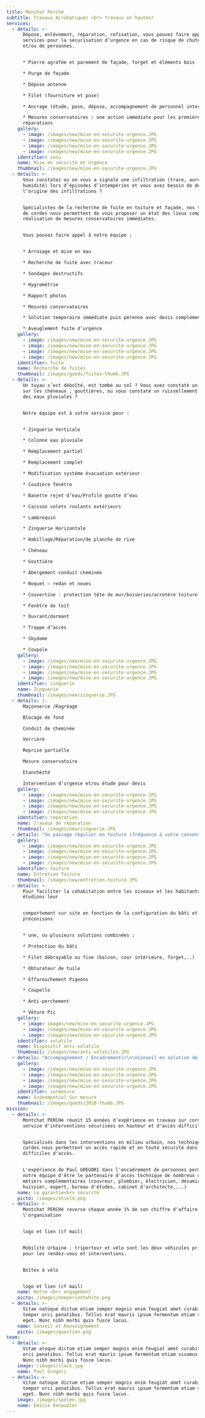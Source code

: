 ```yaml
---
title: Monchat Perché
subtitle: Travaux Acrobatiques <br> travaux en hauteur
services:
  - details: >-
      Dépose, enlèvement, réparation, refixation, vous pouvez faire appel à nos
      services pour la sécurisation d’urgence en cas de risque de chute d’objets
      et/ou de personnes.


      * Pierre agrafée et parement de façade, forget et éléments bois

      * Purge de façade

      * Dépose antenne

      * Filet (fourniture et pose)

      * Ancrage (étude, pose, dépose, accompagnement de personnel intervenant)

      * Mesures conservatoires : une action immédiate pour les premières
      réparations
    gallery:
      - image: /images/new/mise-en-securite-urgence.JPG
      - image: /images/new/mise-en-securite-urgence.JPG
      - image: /images/new/mise-en-securite-urgence.JPG
      - image: /images/new/mise-en-securite-urgence.JPG
    identifier: secu
    name: Mise en sécurité et Urgence
    thumbnail: /images/new/mise-en-securite-urgence.JPG
  - details: >-
      Vous constatez ou on vous a signalé une infiltration (trace, auréole,
      humidité) lors d’épisodes d’intempéries et vous avez besoin de déterminer
      l’origine des infiltrations ?


      Spécialistes de la recherche de fuite en toiture et façade, nos techniques
      de cordes nous permettent de vous proposer un état des lieux complets avec
      réalisation de mesures conservatoires immédiates.


      Vous pouvez faire appel à notre équipe :


      * Arrosage et mise en eau

      * Recherche de fuite avec traceur

      * Sondages destructifs

      * Hygrométrie

      * Rapport photos

      * Mesures conservatoires

      * Solution temporaire immédiate puis pérenne avec devis complémentaire

      * Aveuglement fuite d’urgence
    gallery:
      - image: /images/new/mise-en-securite-urgence.JPG
      - image: /images/new/mise-en-securite-urgence.JPG
      - image: /images/new/mise-en-securite-urgence.JPG
      - image: /images/new/mise-en-securite-urgence.JPG
    identifier: fuite
    name: Recherche de fuites
    thumbnail: /images/goods/fuites-thumb.JPG
  - details: >-
      Un tuyau s’est déboîté, est tombé au sol ? Vous avez constaté un défaut
      sur les chéneaux , gouttières, ou vous constaté un ruissellement excessif
      des eaux pluviales ?


      Notre équipe est à votre service pour :


      * Zinguerie Verticale

      * Colonne eau pluviale

      * Remplacement partiel

      * Remplacement complet

      * Modification système évacuation extérieur

      * Coudière fenêtre

      * Bavette rejet d’eau/Profilé goutte d’eau

      * Caisson volets roulants extérieurs

      * Lambrequin

      * Zinguerie Horizontale

      * Habillage/Réparation/de planche de rive

      * Chéneau

      * Gouttière

      * Abergement conduit cheminée

      * Noquet – redan et noues

      * Couvertine : protection tête de mur/boiseries/acrotère toiture

      * Fenêtre de toit

      * Ouvrant/dormant

      * Trappe d’accès

      * Skydome

      * Coupole
    gallery:
      - image: /images/new/mise-en-securite-urgence.JPG
      - image: /images/new/mise-en-securite-urgence.JPG
      - image: /images/new/mise-en-securite-urgence.JPG
      - image: /images/new/mise-en-securite-urgence.JPG
    identifier: zinguerie
    name: Zinguerie
    thumbnail: /images/new/zinguerie.JPG
  - details: |-
      Maçonnerie /Ragréage

      Blocage de fond

      Conduit de cheminée

      Verrière

      Reprise partielle

      Mesure conservatoire

      Etanchéité

      Intervention d’urgence et/ou étude pour devis
    gallery:
      - image: /images/new/mise-en-securite-urgence.JPG
      - image: /images/new/mise-en-securite-urgence.JPG
      - image: /images/new/mise-en-securite-urgence.JPG
      - image: /images/new/mise-en-securite-urgence.JPG
    identifier: reparation
    name: Travaux de réparation
    thumbnail: /images/new/zinguerie.JPG
  - details: "Un passage régulier en toiture (fréquence à votre convenance) favorise le prolongement de bon état du bâti et limite le risque d’infiltrations, lié aux fuites par débordement ou obstruction des évacuation.\r\n\n\r\n\nToiture Terrasse\r\n\nToiture Graviers\r\n\nToiture Végétalisée\r\n\nToiture Tuiles\r\n\nNettoyage vitraux/verrière\r\n\n\r\n\nRédaction Rapport\r\n\nPhotos\r\n\nPréconisation\r\n\nRéparation\r\n\n\r\n\nContrat Annuel\r\n\nContrat Semestriel\r\n\nPonctuel"
    gallery:
      - image: /images/new/mise-en-securite-urgence.JPG
      - image: /images/new/mise-en-securite-urgence.JPG
      - image: /images/new/mise-en-securite-urgence.JPG
      - image: /images/new/mise-en-securite-urgence.JPG
    identifier: toiture
    name: Entretien Toiture
    thumbnail: /images/new/entretien-toiture.JPG
  - details: >-
      Pour faciliter la cohabitation entre les oiseaux et les habitants, nous
      étudions leur


      comportement sur site en fonction de la configuration du bâti et vous
      préconisons


      * une, ou plusieurs solutions combinées :

      * Protection du bâti

      * Filet débrayable ou fixe (balcon, cour intérieure, forget,..)

      * Obturateur de tuile

      * Effarouchement Pigeons

      * Coupelle

      * Anti-perchement

      * Vêture Pic
    gallery:
      - image: images/new/mise-en-securite-urgence.JPG
      - image: /images/new/mise-en-securite-urgence.JPG
      - image: /images/new/mise-en-securite-urgence.JPG
    identifier: volatile
    name: Dispositif anti-volatile
    thumbnail: /images/new/anti-volatiles.JPG
  - details: "Accompagnement / Encadrement\r\n\nConseil en solution de sécurisation\r\n\nAncrage mécanique /scellement\r chimique\n\nEvénementiel\r\n\nSupport technique\r\n\nPatrimoine\r\n\nTravaux spéciaux\r\n\n\n\n\\>Contactez-nous !"
    gallery:
      - image: /images/new/mise-en-securite-urgence.JPG
      - image: /images/new/mise-en-securite-urgence.JPG
      - image: /images/new/mise-en-securite-urgence.JPG
      - image: /images/new/mise-en-securite-urgence.JPG
    identifier: surmesure
    name: événementiel Sur mesure
    thumbnail: /images/goods/2018-thumb.JPG
mission:
  - details: >-
      Montchat PERCHé réunit 15 années d'expérience en travaux sur cordes au
      service d'interventions sécurisées en hauteur et d'accès difficile, .


      Spécialisés dans les interventions en milieu urbain, nos techniques de
      cordes nous permettent un accès rapide et en toute sécurité dans les zones
      difficiles d'accès.


      L'expérience de Paul GREGORI dans l'encadrement de personnes permet à
      notre équipe d'être le partenaire d'accès technique de nombreux corps de
      métiers complémentaires (couvreur, plombier, électricien, désamianteur,
      huissier, expert, bureau d'études, cabinet d'architecte,...)
    name: La garantie<br> sécurité
    picto: /images/shield.png
  - details: >-
      Montchat PERCHé reverse chaque année 1% de son chiffre d'affaire à
      l'organisation


      logo et lien (cf mail)


      Mobilité Urbaine : triporteur et vélo sont les deux véhicules privilégiés
      pour les rendez-vous et interventions.


      Boîtes à vélo


      logo et lien (cf mail)
    name: Notre <br> engagement
    picto: /images/onepercentwhite.png
  - details: >-
      Vitae natoque dictum etiam semper magnis enim feugiat amet curabitur
      tempor orci penatibus. Tellus erat mauris ipsum fermentum etiam vivamus
      eget. Nunc nibh morbi quis fusce lacus.
    name: Conseil et Renseignement
    picto: /images/question.png
team:
  - details: >-
      Vitae atoque dictum etiam semper magnis enim feugiat amet curabitur tempor
      orci penatibus. Tellus erat mauris ipsum fermentum etiam vivamus eget.
      Nunc nibh morbi quis fusce lacus.
    image: /images/slack.jpg
    name: Paul Gregori
  - details: >-
      Vitae natoque dictum etiam semper magnis enim feugiat amet curabitur
      tempor orci penatibus. Tellus erat mauris ipsum fermentum etiam vivamus
      eget. Nunc nibh morbi quis fusce lacus.
    image: /images/speleo.jpg
    name: Emilie Renaudier
---
```

